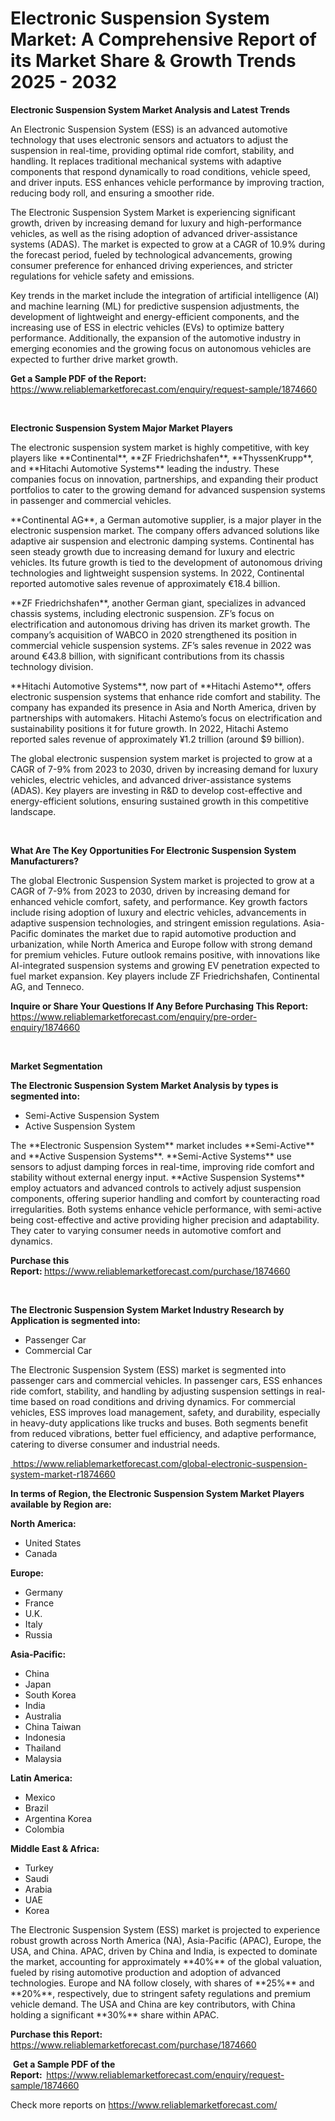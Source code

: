 <p><h1>Electronic Suspension System Market: A Comprehensive Report of its Market Share & Growth Trends 2025 - 2032</h1></p><p><strong>Electronic Suspension System Market Analysis and Latest Trends</strong></p>
<p><p>An Electronic Suspension System (ESS) is an advanced automotive technology that uses electronic sensors and actuators to adjust the suspension in real-time, providing optimal ride comfort, stability, and handling. It replaces traditional mechanical systems with adaptive components that respond dynamically to road conditions, vehicle speed, and driver inputs. ESS enhances vehicle performance by improving traction, reducing body roll, and ensuring a smoother ride.</p><p>The Electronic Suspension System Market is experiencing significant growth, driven by increasing demand for luxury and high-performance vehicles, as well as the rising adoption of advanced driver-assistance systems (ADAS). The market is expected to grow at a CAGR of 10.9% during the forecast period, fueled by technological advancements, growing consumer preference for enhanced driving experiences, and stricter regulations for vehicle safety and emissions.</p><p>Key trends in the market include the integration of artificial intelligence (AI) and machine learning (ML) for predictive suspension adjustments, the development of lightweight and energy-efficient components, and the increasing use of ESS in electric vehicles (EVs) to optimize battery performance. Additionally, the expansion of the automotive industry in emerging economies and the growing focus on autonomous vehicles are expected to further drive market growth.</p></p>
<p><strong>Get a Sample PDF of the Report:&nbsp;</strong> <a href="https://www.reliablemarketforecast.com/enquiry/request-sample/1874660?utm_campaign=1105&utm_medium=2&utm_source=Github&utm_content=ia&utm_term=23012025&utm_id=electronic-suspension-system">https://www.reliablemarketforecast.com/enquiry/request-sample/1874660</a></p>
<p>&nbsp;</p>
<p><strong>Electronic Suspension System Major Market Players</strong></p>
<p><p>The electronic suspension system market is highly competitive, with key players like **Continental**, **ZF Friedrichshafen**, **ThyssenKrupp**, and **Hitachi Automotive Systems** leading the industry. These companies focus on innovation, partnerships, and expanding their product portfolios to cater to the growing demand for advanced suspension systems in passenger and commercial vehicles.</p><p>**Continental AG**, a German automotive supplier, is a major player in the electronic suspension market. The company offers advanced solutions like adaptive air suspension and electronic damping systems. Continental has seen steady growth due to increasing demand for luxury and electric vehicles. Its future growth is tied to the development of autonomous driving technologies and lightweight suspension systems. In 2022, Continental reported automotive sales revenue of approximately €18.4 billion.</p><p>**ZF Friedrichshafen**, another German giant, specializes in advanced chassis systems, including electronic suspension. ZF’s focus on electrification and autonomous driving has driven its market growth. The company’s acquisition of WABCO in 2020 strengthened its position in commercial vehicle suspension systems. ZF’s sales revenue in 2022 was around €43.8 billion, with significant contributions from its chassis technology division.</p><p>**Hitachi Automotive Systems**, now part of **Hitachi Astemo**, offers electronic suspension systems that enhance ride comfort and stability. The company has expanded its presence in Asia and North America, driven by partnerships with automakers. Hitachi Astemo’s focus on electrification and sustainability positions it for future growth. In 2022, Hitachi Astemo reported sales revenue of approximately ¥1.2 trillion (around $9 billion).</p><p>The global electronic suspension system market is projected to grow at a CAGR of 7-9% from 2023 to 2030, driven by increasing demand for luxury vehicles, electric vehicles, and advanced driver-assistance systems (ADAS). Key players are investing in R&D to develop cost-effective and energy-efficient solutions, ensuring sustained growth in this competitive landscape.</p></p>
<p>&nbsp;</p>
<p><strong>What Are The Key Opportunities For Electronic Suspension System Manufacturers?</strong></p>
<p><p>The global Electronic Suspension System market is projected to grow at a CAGR of 7-9% from 2023 to 2030, driven by increasing demand for enhanced vehicle comfort, safety, and performance. Key growth factors include rising adoption of luxury and electric vehicles, advancements in adaptive suspension technologies, and stringent emission regulations. Asia-Pacific dominates the market due to rapid automotive production and urbanization, while North America and Europe follow with strong demand for premium vehicles. Future outlook remains positive, with innovations like AI-integrated suspension systems and growing EV penetration expected to fuel market expansion. Key players include ZF Friedrichshafen, Continental AG, and Tenneco.</p></p>
<p><strong>Inquire or Share Your Questions If Any Before Purchasing This Report:</strong> <a href="https://www.reliablemarketforecast.com/enquiry/pre-order-enquiry/1874660?utm_campaign=1105&utm_medium=2&utm_source=Github&utm_content=ia&utm_term=23012025&utm_id=electronic-suspension-system">https://www.reliablemarketforecast.com/enquiry/pre-order-enquiry/1874660</a></p>
<p>&nbsp;</p>
<p><strong>Market Segmentation</strong></p>
<p><strong>The Electronic Suspension System Market Analysis by types is segmented into:</strong></p>
<p><ul><li>Semi-Active Suspension System</li><li>Active Suspension System</li></ul></p>
<p><p>The **Electronic Suspension System** market includes **Semi-Active** and **Active Suspension Systems**. **Semi-Active Systems** use sensors to adjust damping forces in real-time, improving ride comfort and stability without external energy input. **Active Suspension Systems** employ actuators and advanced controls to actively adjust suspension components, offering superior handling and comfort by counteracting road irregularities. Both systems enhance vehicle performance, with semi-active being cost-effective and active providing higher precision and adaptability. They cater to varying consumer needs in automotive comfort and dynamics.</p></p>
<p><strong>Purchase this Report:&nbsp;</strong><a href="https://www.reliablemarketforecast.com/purchase/1874660?utm_campaign=1105&utm_medium=2&utm_source=Github&utm_content=ia&utm_term=23012025&utm_id=electronic-suspension-system">https://www.reliablemarketforecast.com/purchase/1874660</a></p>
<p>&nbsp;</p>
<p><strong>The Electronic Suspension System Market Industry Research by Application is segmented into:</strong></p>
<p><ul><li>Passenger Car</li><li>Commercial Car</li></ul></p>
<p><p>The Electronic Suspension System (ESS) market is segmented into passenger cars and commercial vehicles. In passenger cars, ESS enhances ride comfort, stability, and handling by adjusting suspension settings in real-time based on road conditions and driving dynamics. For commercial vehicles, ESS improves load management, safety, and durability, especially in heavy-duty applications like trucks and buses. Both segments benefit from reduced vibrations, better fuel efficiency, and adaptive performance, catering to diverse consumer and industrial needs.</p></p>
<p><a href="https://www.reliablemarketforecast.com/global-electronic-suspension-system-market-r1874660?utm_campaign=1105&utm_medium=2&utm_source=Github&utm_content=ia&utm_term=23012025&utm_id=electronic-suspension-system">&nbsp;https://www.reliablemarketforecast.com/global-electronic-suspension-system-market-r1874660</a></p>
<p><strong>In terms of Region, the Electronic Suspension System Market Players available by Region are:</strong></p>
<p>
    <p> <strong> North America: </strong>
        <ul>
            <li>United States</li>
            <li>Canada</li>
        </ul>
        </p> 
    <p> <strong> Europe: </strong>
        <ul>
            <li>Germany</li>
            <li>France</li>
            <li>U.K.</li>
            <li>Italy</li>
            <li>Russia</li>
        </ul>
        </p> 
    <p> <strong> Asia-Pacific: </strong>
        <ul>
            <li>China</li>
            <li>Japan</li>
            <li>South Korea</li>
            <li>India</li>
            <li>Australia</li>
            <li>China Taiwan</li>
            <li>Indonesia</li>
            <li>Thailand</li>
            <li>Malaysia</li>
        </ul>
        </p> 
    <p> <strong> Latin America: </strong>
        <ul>
            <li>Mexico</li>
            <li>Brazil</li>
            <li>Argentina Korea</li>
            <li>Colombia</li>
        </ul>
        </p> 
    <p> <strong> Middle East & Africa: </strong>
        <ul>
            <li>Turkey</li>
            <li>Saudi</li>
            <li>Arabia</li>
            <li>UAE</li>
            <li>Korea</li>
        </ul>
    </p>
    </p>
<p><p>The Electronic Suspension System (ESS) market is projected to experience robust growth across North America (NA), Asia-Pacific (APAC), Europe, the USA, and China. APAC, driven by China and India, is expected to dominate the market, accounting for approximately **40%** of the global valuation, fueled by rising automotive production and adoption of advanced technologies. Europe and NA follow closely, with shares of **25%** and **20%**, respectively, due to stringent safety regulations and premium vehicle demand. The USA and China are key contributors, with China holding a significant **30%** share within APAC.</p></p>
<p><strong>Purchase this Report: </strong><a href="https://www.reliablemarketforecast.com/purchase/1874660?utm_campaign=1105&utm_medium=2&utm_source=Github&utm_content=ia&utm_term=23012025&utm_id=electronic-suspension-system">https://www.reliablemarketforecast.com/purchase/1874660</a></p>
<p>&nbsp;<strong>Get a Sample PDF of the Report:&nbsp;&nbsp;</strong><a href="https://www.reliablemarketforecast.com/enquiry/request-sample/1874660?utm_campaign=1105&utm_medium=2&utm_source=Github&utm_content=ia&utm_term=23012025&utm_id=electronic-suspension-system">https://www.reliablemarketforecast.com/enquiry/request-sample/1874660</a></p>
<p><strong></strong></p>
<p>Check more reports on <a href="https://www.reliablemarketforecast.com/?utm_campaign=1105&utm_medium=2&utm_source=Github&utm_content=ia&utm_term=23012025&utm_id=electronic-suspension-system">https://www.reliablemarketforecast.com/</a></p>